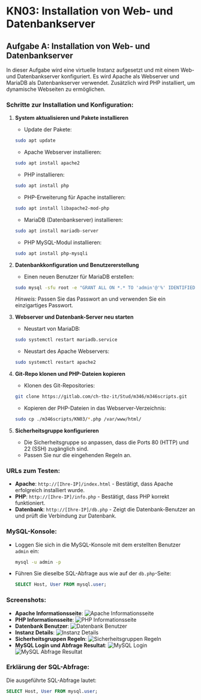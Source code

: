 # KN03: Installation von Web- und Datenbankserver

## Aufgabe A: Installation von Web- und Datenbankserver

In dieser Aufgabe wird eine virtuelle Instanz aufgesetzt und mit einem Web- und Datenbankserver konfiguriert. Es wird Apache als Webserver und MariaDB als Datenbankserver verwendet. Zusätzlich wird PHP installiert, um dynamische Webseiten zu ermöglichen.

### Schritte zur Installation und Konfiguration:

1. **System aktualisieren und Pakete installieren**
    - Update der Pakete:
    ```bash
    sudo apt update
    ```
    - Apache Webserver installieren:
    ```bash
    sudo apt install apache2
    ```
    - PHP installieren:
    ```bash
    sudo apt install php
    ```
    - PHP-Erweiterung für Apache installieren:
    ```bash
    sudo apt install libapache2-mod-php
    ```
    - MariaDB (Datenbankserver) installieren:
    ```bash
    sudo apt install mariadb-server
    ```
    - PHP MySQL-Modul installieren:
    ```bash
    sudo apt install php-mysqli
    ```

2. **Datenbankkonfiguration und Benutzererstellung**
    - Einen neuen Benutzer für MariaDB erstellen:
    ```bash
    sudo mysql -sfu root -e "GRANT ALL ON *.* TO 'admin'@'%' IDENTIFIED BY 'Ihr-Passwort' WITH GRANT OPTION;"
    ```
    *Hinweis:* Passen Sie das Passwort an und verwenden Sie ein einzigartiges Passwort.

3. **Webserver und Datenbank-Server neu starten**
    - Neustart von MariaDB:
    ```bash
    sudo systemctl restart mariadb.service
    ```
    - Neustart des Apache Webservers:
    ```bash
    sudo systemctl restart apache2
    ```

4. **Git-Repo klonen und PHP-Dateien kopieren**
    - Klonen des Git-Repositories:
    ```bash
    git clone https://gitlab.com/ch-tbz-it/Stud/m346/m346scripts.git
    ```
    - Kopieren der PHP-Dateien in das Webserver-Verzeichnis:
    ```bash
    sudo cp ./m346scripts/KN03/*.php /var/www/html/
    ```

5. **Sicherheitsgruppe konfigurieren**
    - Die Sicherheitsgruppe so anpassen, dass die Ports 80 (HTTP) und 22 (SSH) zugänglich sind. 
    - Passen Sie nur die eingehenden Regeln an.

### URLs zum Testen:
- **Apache**: `http://[Ihre-IP]/index.html` - Bestätigt, dass Apache erfolgreich installiert wurde.
- **PHP**: `http://[Ihre-IP]/info.php` - Bestätigt, dass PHP korrekt funktioniert.
- **Datenbank**: `http://[Ihre-IP]/db.php` - Zeigt die Datenbank-Benutzer an und prüft die Verbindung zur Datenbank.

### MySQL-Konsole:
- Loggen Sie sich in die MySQL-Konsole mit dem erstellten Benutzer `admin` ein:
    ```bash
    mysql -u admin -p
    ```
- Führen Sie dieselbe SQL-Abfrage aus wie auf der `db.php`-Seite:
    ```sql
    SELECT Host, User FROM mysql.user;
    ```

### Screenshots:
- **Apache Informationsseite**: ![Apache Informationsseite](KN03/Bilder/2.png)
- **PHP Informationsseite**: ![PHP Informationsseite](KN03/Bilder/3.png)
- **Datenbank Benutzer**: ![Datenbank Benutzer](KN03/Bilder/4.png)
- **Instanz Details**: ![Instanz Details](KN03/Bilder/5.png)
- **Sicherheitsgruppen Regeln**: ![Sicherheitsgruppen Regeln](KN03/Bilder/6.png)
- **MySQL Login und Abfrage Resultat**: ![MySQL Login](KN03/Bilder/1.png) ![MySQL Abfrage Resultat](KN03/Bilder/7.png)

### Erklärung der SQL-Abfrage:
Die ausgeführte SQL-Abfrage lautet:
```sql
SELECT Host, User FROM mysql.user;
